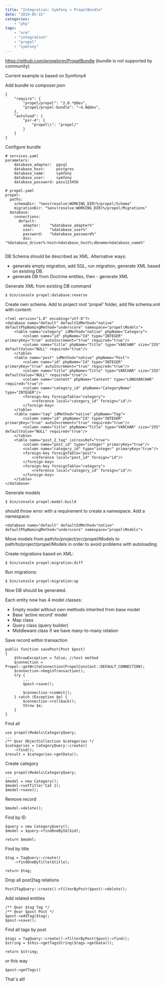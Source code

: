 ```yaml
---
title: "Integration: Symfony + PropelBundle"
date: "2019-05-15"
categories:
    - "php"
tags:
    - "orm"
    - "integration"
    - "propel"
    - "symfony"
---
```


https://github.com/propelorm/PropelBundle (bundle is not supported by community)

Current example is based on Symfony4

Add bundle to composer.json
```
{
    "require": {
        "propel/propel": "2.0.*@dev",
        "propel/propel-bundle": "~4.0@dev",
    },
    "autoload": {
        "psr-4": {
            "propel\\": "propel/"
        }
    }
}
```

Configure bundle
```
# services.yaml
parameters:
    database_adapter:  pgsql
    database_host:     postgres
    database_name:     symfony
    database_user:     symfony
    database_password: pass123456
    
# propel.yaml
propel:
  paths:
    schemaDir: "%env(resolve:WORKING_DIR)%/propel/Schema"
    migrationDir: "%env(resolve:WORKING_DIR)%/propel/Migrations"
  database:
    connections:
      default:
        adapter:    "%database_adapter%"
        user:       "%database_user%"
        password:   "%database_password%"
        dsn:        "%database_driver%:host=%database_host%;dbname=%database_name%"
        
```

DB Schema should be described as XML. Alternative ways:
- generate empty migration, add SQL, run migration, generate XML based on existing DB.
- generate DB from Doctrine entities, then - generate XML
 
Generate XML from existing DB command
```
$ bin/console propel:database:reverse
```

Create own schema. Add to project root 'propel' folder, add file schema.xml with content:
```
<?xml version="1.0" encoding="utf-8"?>
<database name="default" defaultIdMethod="native" defaultPhpNamingMethod="underscore" namespace="propel\Models">
    <table name="category" idMethod="native" phpName="Category">
        <column name="id" phpName="Id" type="INTEGER" primaryKey="true" autoIncrement="true" required="true"/>
        <column name="title" phpName="Title" type="VARCHAR" size="255" defaultValue="NULL" required="true"/>
    </table>
    <table name="post" idMethod="native" phpName="Post">
        <column name="id" phpName="Id" type="INTEGER" primaryKey="true" autoIncrement="true" required="true"/>
        <column name="title" phpName="Title" type="VARCHAR" size="255" defaultValue="NULL" required="true"/>
        <column name="content" phpName="Content" type="LONGVARCHAR" required="true"/>
        <column name="category_id" phpName="CategoryName" type="INTEGER"/>
        <foreign-key foreignTable="category">
            <reference local="category_id" foreign="id"/>
        </foreign-key>
    </table>
    <table name="tag" idMethod="native" phpName="Tag">
        <column name="id" phpName="Id" type="INTEGER" primaryKey="true" autoIncrement="true" required="true"/>
        <column name="title" phpName="Title" type="VARCHAR" size="255" defaultValue="NULL" required="true"/>
    </table>
    <table name="post_2_tag" isCrossRef="true">
        <column name="post_id" type="integer" primaryKey="true"/>
        <column name="category_id" type="integer" primaryKey="true"/>
        <foreign-key foreignTable="post">
            <reference local="post_id" foreign="id"/>
        </foreign-key>
        <foreign-key foreignTable="category">
            <reference local="category_id" foreign="id"/>
        </foreign-key>
    </table>
</database>
```

Generate models
```
$ bin/console propel:model:build
```

should throw error with a requirement to create a namespace. Add a namespace:
```
<database name="default" defaultIdMethod="native" defaultPhpNamingMethod="underscore" namespace="propel\Models">
```

Move models from path/to/project/src/propel/Models to path/to/project/propel/Models in order to avoid problems with autoloading

Create migrations based on XML:
```
$ bin/console propel:migration:diff
```

Run migrations:
```
$ bin/console propel:migration:up
```

Now DB should be generated.

Each entity now has 4 model classes:
- Empty model without own methods inherited from base model
- Base 'active record' model
- Map class
- Query class (query builder)
- Middleware class if we have many-to-many relation

Save record within transaction
```
public function savePost(Post $post)
{
    $throwException = false; //test method
    $connection = Propel::getWriteConnection(PropelConstant::DEFAULT_CONNECTION);
    $connection->beginTransaction();
    try {
        ...
        $post->save();

        $connection->commit();
    } catch (Exception $e) {
        $connection->rollback();
        throw $e;
    }
}
```

Find all
```
use propel\Models\CategoryQuery;
...
/** @var ObjectCollection $categories */
$categories = CategoryQuery::create()
    ->find();
$result = $categories->getData();
```

Create category
```
use propel\Models\CategoryQuery;
...
$model = new Category();
$model->setTitle('Cat 1);
$model->save();
```

Remove record
```
$model->delete();
```

Find by ID
```
$query = new CategoryQuery();
$model = $query->findOneById($id);

return $model;
```

Find by title
```
$tag = TagQuery::create()
    ->findOneByTitle($title);

return $tag;
```

Drop all post2tag relations
```
Post2TagQuery::create()->filterByPost($post)->delete();
```

Add related entities
```
/** @var $tag Tag */
/** @var $post Post */
$post->addTag($tag);
$post->save();
```

Find all tags by post
```
$tags = TagQuery::create()->filterByPost($post)->find();
$string = $this->getTagsString($tags->getData());

return $string;
```

or this way
```
$post->getTags()
```

That`s all!



